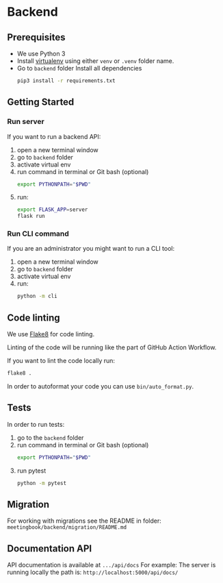 # Backend

## Prerequisites

- We use Python 3
- Install [virtualenv](https://virtualenv.pypa.io/en/latest/index.html) using 
either `venv` or `.venv` folder name.
- Go to `backend` folder Install all dependencies
    ```bash
    pip3 install -r requirements.txt   
    ```

## Getting Started

### Run server

If you want to run a backend API:

1. open a new terminal window
2. go to `backend` folder
3. activate virtual env 
4. run command in terminal or Git bash (optional)
    ```bash
    export PYTHONPATH="$PWD"
    ```
5. run:
    ```bash
    export FLASK_APP=server
    flask run
   
    ```

### Run CLI command

If you are an administrator you might want to run a CLI tool:

1. open a new terminal window
2. go to `backend` folder
3. activate virtual env
4. run:
    ```bash
    python -m cli
    ```

## Code linting

We use [Flake8](https://flake8.pycqa.org/en/2.5.5/index.html) for code linting.

Linting of the code will be running like the part of GitHub Action Workflow.

If you want to lint the code locally run:
```bash
flake8 .
```

In order to autoformat your code you can use `bin/auto_format.py`.

## Tests

In order to run tests:
1. go to the `backend` folder
2. run command in terminal or Git bash (optional)
    ```bash
    export PYTHONPATH="$PWD"
    ```
3. run pytest
    ```bash
    python -m pytest
    ```

## Migration

For working with migrations see the README in folder: `meetingbook/backend/migration/README.md`


## Documentation API

API documentation is available at ```.../api/docs```
For example: 
The server is running locally the path is: ```http://localhost:5000/api/docs/```